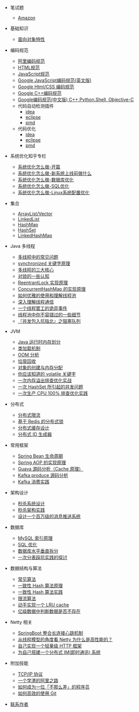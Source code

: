 
- 笔试题
    - [Amazon](interview/amazon.md)

- 基础知识
   - [面向对象特性](https://github.com/changsong/jsong/blob/master/src/main/java/com/jsong/oop/)
   
- 编码规范
   - [阿里编码规范](https://github.com/changsong/jsong/blob/master/docs/code-guide/ali_code_guide.pdf)
   - [HTML规范](https://github.com/changsong/jsong/blob/master/docs/code-guide/html_guide.pdf)
   - [JavaScript规范](https://github.com/changsong/jsong/blob/master/docs/code-guide/javascript_guide.pdf)
   - [Google JavaScript编码规范(英文版)](https://google.github.io/styleguide/jsguide.html#introduction)
   - [Google Html/CSS 编码规范](https://google.github.io/styleguide/htmlcssguide.html)
   - [Google C++编码规范](https://google.github.io/styleguide/cppguide.html)
   - [Google编码规范(中文版) C++,Python.Shell, Objective-C](https://zh-google-styleguide.readthedocs.io/en/latest/contents)
   - 代码自动检测插件
       - [idea](https://github.com/alibaba/p3c/tree/master/idea-plugin)
       - [eclipse](https://github.com/alibaba/p3c/tree/master/eclipse-plugin)
       - [pmd](https://github.com/alibaba/p3c/tree/master/p3c-pmd)
   - 代码优化
       - [idea](https://github.com/alibaba/p3c/tree/master/idea-plugin)
       - [eclipse](https://github.com/alibaba/p3c/tree/master/eclipse-plugin)
       - [pmd](https://github.com/alibaba/p3c/tree/master/p3c-pmd)

- 系统优化知乎专栏

   - [系统优化怎么做-开篇](https://zhuanlan.zhihu.com/p/39459464)
   - [系统优化怎么做-新系统上线前做什么](https://zhuanlan.zhihu.com/p/39498511)
   - [系统优化怎么做-数据库优化](https://zhuanlan.zhihu.com/p/39658503)
   - [系统优化怎么做-SQL优化](https://zhuanlan.zhihu.com/p/39736653)
   - [系统优化怎么做-Linux系统配置优化](https://zhuanlan.zhihu.com/p/39983734)

- 集合

  - [ArrayList/Vector](collections/ArrayList.md)
  - [LinkedList](collections/LinkedList.md)
  - [HashMap](collections/HashMap.md)
  - [HashSet](collections/HashSet.md)
  - [LinkedHashMap](collections/LinkedHashMap.md)

- Java 多线程

  - [多线程中的常见问题](thread/Thread-common-problem.md)
  - [synchronized 关键字原理](thread/Synchronize.md)
  - [多线程的三大核心](thread/Threadcore.md)
  - [对锁的一些认知](thread/Java-lock.md)
  - [ReentrantLock 实现原理 ](thread/ReentrantLock.md)
  - [ConcurrentHashMap 的实现原理](thread/ConcurrentHashMap.md)
  - [如何优雅的使用和理解线程池](thread/ThreadPoolExecutor.md)
  - [深入理解线程通信](thread/thread-communication.md)
  - [一个线程罢工的诡异事件](thread/thread-gone.md)
  - [线程池中你不容错过的一些细节](thread/thread-gone2.md)
  - [『并发包入坑指北』之阻塞队列](thread/ArrayBlockingQueue.md)

- JVM

  - [Java 运行时内存划分](jvm/MemoryAllocation.md)
  - [类加载机制](jvm/ClassLoad.md)
  - [OOM 分析](jvm/OOM-analysis.md)
  - [垃圾回收](jvm/GarbageCollection.md)
  - [对象的创建与内存分配](jvm/newObject.md)
  - [你应该知道的 volatile 关键字](jvm/volatile.md)
  - [一次内存溢出排查优化实战](jvm/OOM-Disruptor.md)
  - [一次 HashSet 所引起的并发问题](jvm/JVM-concurrent-HashSet-problem.md)
  - [一次生产 CPU 100% 排查优化实践](jvm/cpu-percent-100.md)

- 分布式

  - [分布式限流](distributed/Distributed-Limit.md)
  - [基于 Redis 的分布式锁](distributed/distributed-lock-redis.md)
  - [分布式缓存设计](cache/Cache-design.md)
  - [分布式 ID 生成器](distributed/ID-generator.md)

- 常用框架

  - [Spring Bean 生命周期](frame/spring-bean-lifecycle.md)
  - [Spring AOP 的实现原理](frame/SpringAOP.md) 
  - [Guava 源码分析（Cache 原理）](frame/guava-cache.md)
  - [Kafka produce 源码分析](frame/kafka-product.md)
  - [Kafka 消费实践](frame/kafka-consumer.md)


- 架构设计

  - [秒杀系统设计](architecture-design/Spike.md)
  - [秒杀架构实践](architecture-design/seconds-kill.md)
  - [设计一个百万级的消息推送系统](architecture-design/million-sms-push.md)

- 数据库

  - [MySQL 索引原理](db/MySQL-Index.md)
  - [SQL 优化](db/SQL-optimization.md)
  - [数据库水平垂直拆分](db/DB-split.md)
  - [一次分表踩坑实践的探讨](db/sharding-db.md)

- 数据结构与算法

  - [常见算法](algorithm/common-algorithm.md)
  - [一致性 Hash 算法原理](algorithm/Consistent-Hash.md)
  - [一致性 Hash 算法实践](algorithm/consistent-hash-implement.md)
  - [限流算法](algorithm/Limiting.md)
  - [动手实现一个 LRU cache](cache/LRU-cache.md)
  - [亿级数据中判断数据是否不存在](algorithm/guava-bloom-filter.md)


- Netty 相关

  - [SpringBoot 整合长连接心跳机制](netty/Netty(1)TCP-Heartbeat.md)
  - [从线程模型的角度看 Netty 为什么是高性能的？](netty/Netty(2)Thread-model.md)
  - [自己实现一个轻量级 HTTP 框架](netty/cicada.md)
  - [为自己搭建一个分布式 IM(即时通讯) 系统](netty/cim.md)

- 附加技能

  - [TCP/IP 协议](net-work/TCP-IP.md)
  - [一个学渣的阿里之路](net-work/Interview-experience.md)
  - [如何成为一位「不那么差」的程序员](net-work/how-to-be-developer.md)
  - [如何高效的使用 Git](net-work/how-to-use-git-efficiently.md)

- [联系作者](contactme.md)
